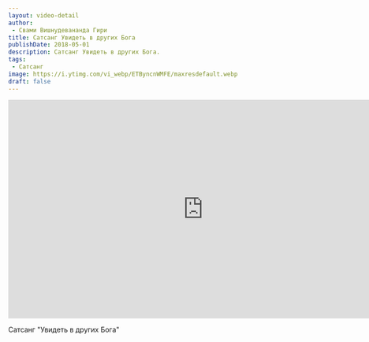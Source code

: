 ```yaml
---
layout: video-detail
author:
 - Свами Вишнудевананда Гири
title: Сатсанг Увидеть в других Бога
publishDate: 2018-05-01
description: Сатсанг Увидеть в других Бога. 
tags: 
 - Сатсанг
image: https://i.ytimg.com/vi_webp/ETByncnWMFE/maxresdefault.webp
draft: false
---
```


<iframe width="790" height="444" src="https://www.youtube.com/embed/ETByncnWMFE" frameborder="0" allowfullscreen=""></iframe> 

  Сатсанг "Увидеть в других Бога"

  

 